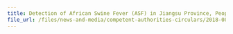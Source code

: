 ```yaml
---
title: Detection of African Swine Fever (ASF) in Jiangsu Province, People's Republic of China 
file_url: /files/news-and-media/competent-authorities-circulars/2018-08-21-CA.pdf
---
```

